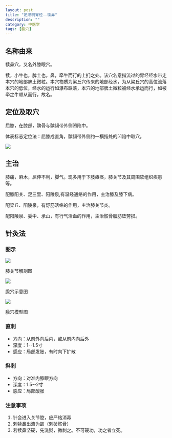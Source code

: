 ```yaml
---
layout: post
title: "足阳明胃经——犊鼻"
description: ""
category: 中医学 
tags: [腧穴]
---
```


## 名称由来
 
犊鼻穴，又名外膝眼穴。

犊，小牛也，脾土也。鼻，牵牛而行的上扪之处。该穴名意指流过的胃经经水带走本穴的地部脾土微粒。本穴物质为梁丘穴传来的地部经水，为从梁丘穴的高位流落本穴的低位，经水的运行如瀑布跌落，本穴的地部脾土微粒被经水承运而行，如被牵之牛顺从而行，故名。


## 定位及取穴

屈膝，在膝部，髌骨与髌韧带外侧凹陷中。

体表标志定位法：屈膝成直角，髌韧带外侧约一横指处的凹陷中取穴。


![](/images/TCM/channels/ST35-40.png)

## 主治

膝痛，麻木，屈伸不利，脚气。现多用于下肢瘫痪，膝关节及其周围软组织疾患等。

配膝阳关、足三里、阳陵泉,有温经通络的作用，主治膝及膝下病。

配梁丘、阳陵泉，有舒筋活络的作用，主治膝关节炎。

配阳陵泉、委中、承山，有行气活血的作用，主治髌骨脂肪垫劳损。


## 针灸法


### 图示

![](/images/TCM/topography/knee.png)

膝关节解剖图

![](/images/TCM/acupoint/ST35-BL40-LR8.png)

腧穴示意图

![](/images/TCM/acupoint/LR8-KI10-ST35_EXLE4-BL39-BL40-model.jpg)

腧穴模型图

### 直刺

- 方向：从前外向后内，或从前内向后外
- 深度：1--1.5寸
- 感应：局部发胀，有时向下扩散


### 斜刺

- 方向：对准内膝眼方向
- 深度：1.5--2寸
- 感应：局部酸胀

### 注意事项

1. 针会进入关节腔，应严格消毒
2. 刺犊鼻出液为跛（刺破髌骨）
3. 若犊鼻坚硬，先洗熨，微刺之。不可硬功，功之者立死。



